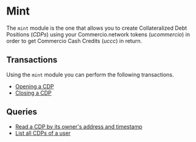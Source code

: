# Mint
The `mint` module is the one that allows you to create Collateralized Debt Positions (*CDPs*) using your 
Commercio.network tokens (*ucommercio*) in order to get Commercio Cash Credits (*uccc*) in return.

## Transactions
Using the `mint` module you can perform the following transactions. 

- [Opening a CDP](tx/open-cdp.md) 
- [Closing a CDP](tx/close-cdp.md)

## Queries
- [Read a CDP by its owner's address and timestamp](query/read-cdp.md)
- [List all CDPs of a user](query/read-cdps.md)